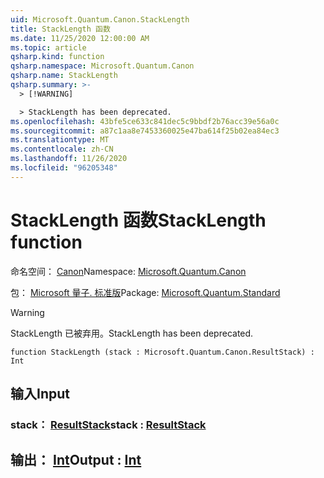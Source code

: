 ```yaml
---
uid: Microsoft.Quantum.Canon.StackLength
title: StackLength 函数
ms.date: 11/25/2020 12:00:00 AM
ms.topic: article
qsharp.kind: function
qsharp.namespace: Microsoft.Quantum.Canon
qsharp.name: StackLength
qsharp.summary: >-
  > [!WARNING]

  > StackLength has been deprecated.
ms.openlocfilehash: 43bfe5ce633c841dec5c9bbdf2b76acc39e56a0c
ms.sourcegitcommit: a87c1aa8e7453360025e47ba614f25b02ea84ec3
ms.translationtype: MT
ms.contentlocale: zh-CN
ms.lasthandoff: 11/26/2020
ms.locfileid: "96205348"
---
```

# <a name="stacklength-function"></a><span data-ttu-id="ca0c9-102">StackLength 函数</span><span class="sxs-lookup"><span data-stu-id="ca0c9-102">StackLength function</span></span>

<span data-ttu-id="ca0c9-103">命名空间： [Canon](xref:Microsoft.Quantum.Canon)</span><span class="sxs-lookup"><span data-stu-id="ca0c9-103">Namespace: [Microsoft.Quantum.Canon](xref:Microsoft.Quantum.Canon)</span></span>

<span data-ttu-id="ca0c9-104">包： [Microsoft 量子. 标准版](https://nuget.org/packages/Microsoft.Quantum.Standard)</span><span class="sxs-lookup"><span data-stu-id="ca0c9-104">Package: [Microsoft.Quantum.Standard](https://nuget.org/packages/Microsoft.Quantum.Standard)</span></span>


> [!WARNING]
> <span data-ttu-id="ca0c9-105">StackLength 已被弃用。</span><span class="sxs-lookup"><span data-stu-id="ca0c9-105">StackLength has been deprecated.</span></span>



```qsharp
function StackLength (stack : Microsoft.Quantum.Canon.ResultStack) : Int
```


## <a name="input"></a><span data-ttu-id="ca0c9-106">输入</span><span class="sxs-lookup"><span data-stu-id="ca0c9-106">Input</span></span>

### <a name="stack--resultstack"></a><span data-ttu-id="ca0c9-107">stack： [ResultStack](xref:Microsoft.Quantum.Canon.ResultStack)</span><span class="sxs-lookup"><span data-stu-id="ca0c9-107">stack : [ResultStack](xref:Microsoft.Quantum.Canon.ResultStack)</span></span>





## <a name="output--int"></a><span data-ttu-id="ca0c9-108">输出： [Int](xref:microsoft.quantum.lang-ref.int)</span><span class="sxs-lookup"><span data-stu-id="ca0c9-108">Output : [Int](xref:microsoft.quantum.lang-ref.int)</span></span>

